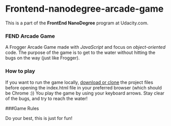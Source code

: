 # Frontend-nanodegree-arcade-game

This is a part of the **FrontEnd NanoDegree** program at Udacity.com.


### FEND Arcade Game

A Frogger Arcade Game made with *JavaScript* and focus on *object-oriented* code. The purpose of the game is to get to the water without hitting the bugs on the way (just like Frogger).


### How to play

If you want to run the game locally, [download or clone](https://github.com/udacity/frontend-nanodegree-arcade-game.git) the project files before opening the index.html file in your preferred browser (which should be Chrome :)) You play the game by using your keyboard arrows. Stay clear of the bugs, and try to reach the water!


###Game Rules 

Do your best, this is just for fun!